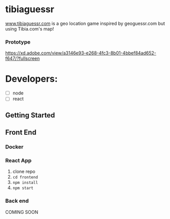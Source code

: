 # tibiaguessr
www.tibiaguessr.com is a geo location game inspired by geoguessr.com but using Tibia.com's map!

### Prototype
https://xd.adobe.com/view/a3146e93-e268-4fc3-8b01-4bbef84ad652-f647/?fullscreen

# Developers:
- [ ] node
- [ ] react

## Getting Started

## Front End
### Docker

### React App
1. clone repo
2. `cd frontend`
3. `npm install`
4. `npm start`

### Back end
COMING SOON
